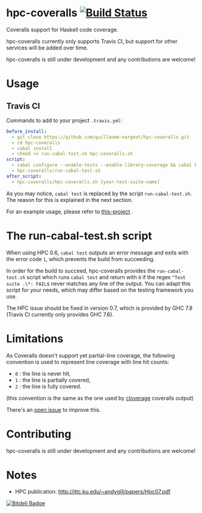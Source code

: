 hpc-coveralls [![Build Status](https://travis-ci.org/guillaume-nargeot/hpc-coveralls.png?branch=master)](https://travis-ci.org/guillaume-nargeot/hpc-coveralls)
=============

Coveralls support for Haskell code coverage.

hpc-coveralls currently only supports Travis CI, but support for other services will be added over time.

hpc-coveralls is still under development and any contributions are welcome!

# Usage

## Travis CI

Commands to add to your project `.travis.yml`:
```yaml
before_install:
  - git clone https://github.com/guillaume-nargeot/hpc-coveralls.git
  - cd hpc-coveralls
  - cabal install
  - chmod +x run-cabal-test.sh hpc-coveralls.sh
script:
  - cabal configure --enable-tests --enable-library-coverage && cabal build
  - hpc-coveralls/run-cabal-test.sh
after_script:
  - hpc-coveralls/hpc-coveralls.sh [your-test-suite-name]
```

As you may notice, `cabal test` is replaced by the script `run-cabal-test.sh`.
The reason for this is explained in the next section.

For an example usage, please refer to [this-project](https://github.com/guillaume-nargeot/project-euler-haskell) .

# The run-cabal-test.sh script

When using HPC 0.6, `cabal test` outputs an error message and exits with the error code `1`, which prevents the build from succeeding.

In order for the build to succeed, hpc-coveralls provides the `run-cabal-test.sh` script which runs `cabal test` and return with `0` if the regex `^Test suite .\*: FAIL$` never matches any line of the output.
You can adapt this script for your needs, which may differ based on the testing framework you use.

The HPC issue should be fixed in version 0.7, which is provided by GHC 7.8 (Travis CI currently only provides GHC 7.6).

# Limitations

As Coveralls doesn't support yet partial-line coverage, the following convention is used to represent line coverage with line hit counts:
- `0` : the line is never hit,
- `1` : the line is partially covered,
- `2` : the line is fully covered.

(this convention is the same as the one used by [cloverage](https://github.com/lshift/cloverage) coveralls output)

There's an [open issue](https://github.com/lemurheavy/coveralls-public/issues/216) to improve this.

# Contributing

hpc-coveralls is still under development and any contributions are welcome!

# Notes

- HPC publication: http://ittc.ku.edu/~andygill/papers/Hpc07.pdf


[![Bitdeli Badge](https://d2weczhvl823v0.cloudfront.net/guillaume-nargeot/hpc-coveralls/trend.png)](https://bitdeli.com/free "Bitdeli Badge")

